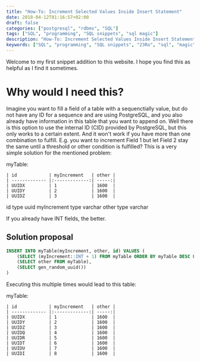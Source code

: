```yaml
---
title: "How-To: Increment Selected Values Inside Insert Statement"
date: 2018-04-12T01:16:57+02:00
draft: false
categories: ["postgresql", "rdbms", "SQL"]
tags: ["SQL", "programming", "SQL snippets", "sql magic"]
description: "How-To: Increment Selected Values Inside Insert Statement"
keywords: ["SQL", "programming", "SQL snippets", "23Ro", "sql", "magic"]
---
```


Welcome to my first snippet addition to this website. I hope you find this as helpful as I find it sometimes.

# Why would I need this?
Imagine you want to fill a field of a table with a sequenctially value, but do not have any ID for a sequence and are using PostgreSQL, and you also already have information in this table that you want to append on. Well there is this option to use the internal ID (CID) provided by PostgreSQL, but this only works to a certain extent. And it won't work if you have more than one combination to fulfill. 
E.g. you want to increment Field 1 but let Field 2 stay the same until a threshold or other condition is fulfilled? This is a very simple solution for the mentioned problem:


myTable:
```
| id            | myIncrement   | other |
| ------------- |:-------------:| -----:|
| UUIDX         | 1             | 1600  |
| UUIDY         | 2             | 1600  |
| UUIDZ         | 3             | 1600  |
```
id type uuid
myIncrement type varchar
other type varchar 

If you already have INT fields, the better.

## Solution proposal
```sql
INSERT INTO myTable(myIncrement, other, id) VALUES (
    (SELECT (myIncrement::INT + 1) FROM myTable ORDER BY myTable DESC LIMIT 1),
    (SELECT other FROM myTable),
    (SELECT gen_random_uuid())
)
```
Executing this multiple times would lead to this table:

myTable:
```
| id            | myIncrement   | other |
| ------------- |:-------------:| -----:|
| UUIDX         | 1             | 1600  |
| UUIDY         | 2             | 1600  |
| UUIDZ         | 3             | 1600  |
| UUIDQ         | 4             | 1600  |
| UUIDR         | 5             | 1600  |
| UUIDT         | 6             | 1600  |
| UUIDU         | 7             | 1600  |
| UUIDI         | 8             | 1600  |
```